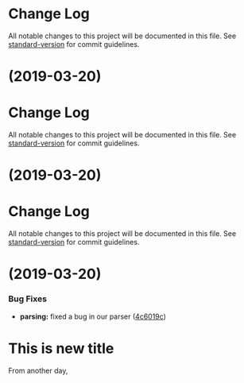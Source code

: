 # Change Log

All notable changes to this project will be documented in this file. See [standard-version](https://github.com/conventional-changelog/standard-version) for commit guidelines.

# [](https://github.com/ehdieunguyen/demo_versioning/compare/v1.0.2...v) (2019-03-20)



# Change Log

All notable changes to this project will be documented in this file. See [standard-version](https://github.com/conventional-changelog/standard-version) for commit guidelines.

# [](https://github.com/ehdieunguyen/demo_versioning/compare/v1.0.1...v) (2019-03-20)



# Change Log

All notable changes to this project will be documented in this file. See [standard-version](https://github.com/conventional-changelog/standard-version) for commit guidelines.

# [](https://github.com/ehdieunguyen/demo_versioning/compare/v1.0.0...v) (2019-03-20)


### Bug Fixes

* **parsing:** fixed a bug in our parser ([4c6019c](https://github.com/ehdieunguyen/demo_versioning/commit/4c6019c))


# This is new title

From another day,
